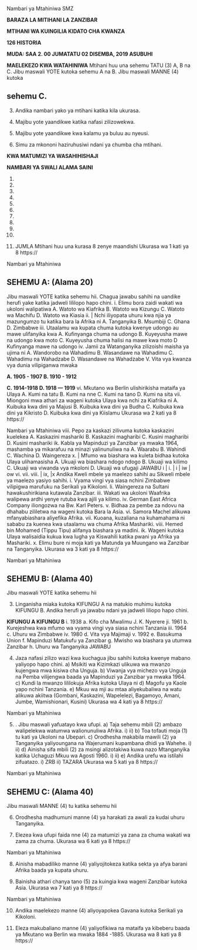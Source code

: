 Nambari ya Mtahiniwa
SMZ

**BARAZA LA MITIHANI LA ZANZIBAR**

**MTIHANI WA KUINGILIA KIDATO CHA KWANZA**

**126 HISTORIA**

**MUDA: SAA 2. 00 JUMATATU 02 DISEMBA, 2019 ASUBUHI**

**MAELEKEZO KWA WATAHINIWA**
Mtihani huu una sehemu TATU (3) A, B na C.
Jibu maswali YOTE kutoka sehemu A na B. Jibu maswali MANNE (4) kutoka

## sehemu C.

3. Andika nambari yako ya mtihani katika kila ukurasa.

4. Majibu yote yaandikwe katika nafasi zilizowekwa.

5. Majibu yote yaandikwe kwa kalamu ya buluu au nyeusi.

6. Simu za mkononi haziruhusiwi ndani ya chumba cha mtihani.

**KWA MATUMIZI YA WASAHIHISHAJI**

**NAMBARI YA SWALI ALAMA SAINI**

1.

2.

3.

4.

5.

6.

7.

8.

9.

10.

11. JUMLA
Mtihani huu una kurasa 8 zenye maandishi
Ukurasa wa 1 kati ya 8
https://

Nambari ya Mtahiniwa

## SEHEMU A: (Alama 20)
Jibu maswali YOTE katika sehemu hii.
Chagua jawabu sahihi na uandike herufi yake katika jadweli lililopo hapo chini.
i. Elimu bora zaidi wakati wa ukoloni walipatiwa
A. Watoto wa Kiafrika B. Watoto wa Kizungu
C. Watoto wa Machifu D. Watoto wa Kiasia ii. | Nchi iliyopata uhuru kwa njia ya mazungumzo tu katika bara la Afrika ni
A. Tanganyika B. Msumbiji
C. Ghana D. Zimbabwe iii. Utaalamu wa kupata chuma kutoka kwenye udongo au mawe ulifanyika kwa
A. Kufinyanga chuma na udongo
B. Kuyeyusha mawe na udongo kwa moto
C. Kuyeyusha chuma halisi na mawe kwa moto
D
Kufinyanga mawe na udongo iv. Jamii za Watanganyika zilizoishi maisha ya ujima ni
A. Wandorobo na Wahadimu B. Wasandawe na Wahadimu
C. Wahadimu na Wahadzabe D. Wasandawe na Wahadzabe
V. Vita vya kwanza vya dunia vilipiganwa mwaka

**A. 1905 - 1907 B. 1910 - 1912**

**C. 1914-1918 D. 1918 — 1919**
vi. Mkutano wa Berlin ulishirikisha mataifa ya Ulaya
A. Kumi na tatu B. Kumi na nne
C. Kumi na tano D. Kumi na sita vii. Miongoni mwa athari za wageni kutoka Ulaya kwa nchi za Kiafrika ni
A. Kuibuka kwa dini ya Majusi B. Kuibuka kwa dini ya Budha
C. Kuibuka kwa dini ya Kikristo D. Kuibuka kwa dini ya Kiislamu
Ukurasa wa 2 kati ya 8
https://

Nambari ya Mtahiniwa viii. Pepo za kaskazi zilivuma kutoka kaskazini kuelekea
A. Kaskazini mashariki B. Kaskazini magharibi
C. Kusini magharibi D. Kusini mashariki ik. Kabla ya Mapinduzi ya Zanzibar ya mwaka 1964, mashamba ya mikarafuu na minazi yalinunuliwa na
A. Waarabu B. Wahindi
C. Wachina D. Waingereza x. | Mfumo wa biashara wa kuleta bidhaa kutoka Ulaya ulihamasisha
A. Ukuaji wa biashara ndogo ndogo B. Ukuaji wa kilimo
C. Ukuaji wa viwanda vya mkoloni D. Ukuaji wa ufugaji
JAWABU
i | i. | i | iw | ow vi. vii. viii. | ix, |x
Andika Kweli mbele ya maelezo sahihi au Sikweli mbele ya maelezo yasiyo sahihi.
i. Vyama vingi vya siasa nchini Zimbabwe vilipigwa marufuku na
Serikali ya Kikoloni.
li. Waingereza na Sultani hawakushirikiana kutawala Zanzibar.
iii. Wakati wa ukoloni Waafrika walipewa ardhi yenye rutuba kwa ajili ya kilimo.
iv. German East Africa Company iliongozwa na Bw. Karl Peters.
v. Bidhaa za pembe za ndovu na dhahabu zililetwa na wageni kutoka
Bara la Asia.
vi. Samora Machel alikuwa mfanyabiashara aliyefika Afrika.
vii. Kuoana, kuzaliana na kuhamahama ni sababu za kuenea kwa utaalamu wa chuma Afrika Mashariki.
viii. Hemed bin Mohamed (Tippu Tipu) alifanya biashara ya madini.
ik. Wageni kutoka Ulaya walisaidia kukua kwa lugha ya Kiswahili katika pwani ya Afrika ya Mashariki.
x. Elimu bure ni moja kati ya Matunda ya Muungano wa Zanzibar na Tanganyika.
Ukurasa wa 3 kati ya 8
https://

Nambari ya Mtahiniwa

## SEHEMU B: (Alama 40)
Jibu maswali YOTE katika sehemu hii

3. Linganisha miaka kutoka KIFUNGU A na matukio muhimu kutoka KIFUNGU B. Andika herufi ya jawabu ndani ya jadweli liliopo hapo chini.

**KIFUNGU A KIFUNGU B**
i. 1938 a. Kifo cha Mwalimu J. K. Nyerere ji. 1961 b. Kurejeshwa kwa mfumo wa vyama vingi vya siasa nchini Tanzania iii. 1964 c. Uhuru wa Zimbabwe iv. 1980 d. Vita vya Majimaji v. 1992 e. Basukuma Union f. Mapinduzi Matukufu ya Zanzibar g. Mwisho wa biashara ya utumwa Zanzibar h. Uhuru wa Tanganyika
JAWABU

4. Jaza nafasi zilizo wazi kwa kuchagua jibu sahihi kutoka kwenye mabano yaliyopo hapo chini.
a) Msikiti wa Kizimkazi ulikuwa wa mwanzo kujengwa mwa kisiwa cha Unguja.
b) Viwanja vya michezo vya Unguja na
Pemba vilijengwa baada ya Mapinduzi ya Zanzibar ya mwaka 1964. 
c) Kundi la mwanzo lililokuja Afrika kutoka Ulaya ni d) Magofu ya Kaole yapo nchini Tanzania.
e) Mkuu wa mji au mtaa aliyekubaliwa na watu alikuwa akiitwa
(Gombani, Kaskazini, Wapelelezi, Bagamoyo, Amani, Jumbe, Wamishionari, Kusini)
Ukurasa wa 4 kati ya 8
https://

Nambari ya Mtahiniwa

5. . Jibu maswali yafuatayo kwa ufupi.
a) Taja sehemu mbili (2) ambazo walipelekwa watumwa walionunuliwa Afrika.
i) ii)
b) Toa tofauti moja (1) tu kati ya Ukoloni na Ubepari.
c) Orodhesha makabila mawili (2) ya Tanganyika yaliyoungana na Wajerumani kupambana dhidi ya Wahehe.
i) ii)
d) Ainisha sifa mbili (2) za msingi alizotakiwa kuwa nazo Mtanganyika katika Uchaguzi
Mkuu wa Agosti 1960. 
i)
ii)
e) Andika urefu wa istilahi zifuatazo.
i) ZRB
ii) TAZARA
Ukurasa wa 5 kati ya 8
https://

Nambari ya Mtahiniwa

## SEHEMU C: (Alama 40)
Jibu maswali MANNE (4) tu katika sehemu hii

6. Orodhesha madhumuni manne (4) ya harakati za awali za kudai uhuru Tanganyika.

7. Elezea kwa ufupi faida nne (4) za matumizi ya zana za chuma wakati wa zama za chuma.
Ukurasa wa 6 kati ya 8
https://

Nambari ya Mtahiniwa

8. Ainisha mabadiliko manne (4) yaliyojitokeza katika sekta ya afya barani Afrika baada ya kupata uhuru.

9. Bainisha athari chanya tano (5) za kuingia kwa wageni Zanzibar kutoka Asia.
Ukurasa wa 7 kati ya 8
https://

Nambari ya Mtahiniwa

10. Andika maelekezo manne (4) aliyoyapokea Gavana kutoka Serikali ya Kikoloni.

11. Eleza makubaliano manne (4) yaliyofikiwa na mataifa ya kibeberu baada ya Mkutano wa
Berlin wa mwaka 1884 -1885. Ukurasa wa 8 kati ya 8
https://